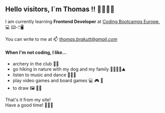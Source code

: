 <h2>Hello visitors, I´m Thomas !! 🙋🏻‍♂️😊</h2>

I am currently learning <strong>Frontend Developer</strong> at <a href = "https://www.coding-bootcamps.eu/webentwickler-werden-bildungsgutschein/?utm_source=google&utm_medium=cpc&utm_campaign=20681245369&utm_term=&matchtype=&device=c&gad_source=1&gclid=Cj0KCQjwpNuyBhCuARIsANJqL9MyyRD0M3sn8lh61vvGQ4Z3vxnArYcQ7AUcnhIuWrsE22LuIXyRfQoaAjccEALw_wcB">Coding Bootcamps Europe.</a> 💻 ⌨️-🖱️🖥️

You can write to me at 📫 <em>thomas.brakutt@gmail.com</em>

<h4>When I'm not coding, I like...</h4>
<ul>
    <li>archery in the club 🏹🎯</li>    
    <li>go hiking in nature with my dog ​​and my family 🌳🌲🚶🏻⛰️</li>
    <li>listen to music and dance 🎼🕺🏻</li>
    <li>play video games and board games 💻 🎮 🎲</li>
    <li>to draw 🖼️ ✍🏻 </li>
</ul>

That's it from my site! <br>
Have a good time! 🙋🏻‍♂️


<!---
thomas-brakutt/thomas-brakutt is a ✨ special ✨ repository because its `README.md` (this file) appears on your GitHub profile.
You can click the Preview link to take a look at your changes.
--->
